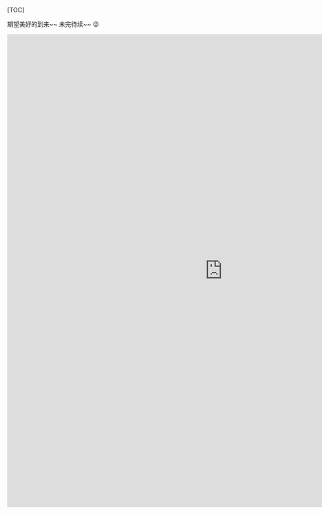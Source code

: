 [TOC]



期望美好的到来~~ 未完待续~~ 😜

<iframe style="width: 1000px; height: 1100px;overflow:hidden;" src="http://sandbox.runjs.cn/show/uzlbqtvx" allowfullscreen="allowfullscreen" frameborder="0"></iframe>

